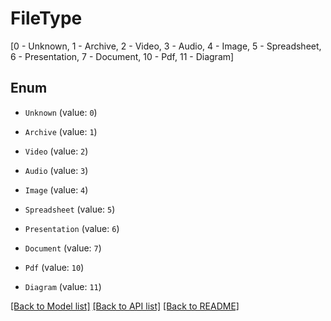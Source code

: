 # FileType

[0 - Unknown, 1 - Archive, 2 - Video, 3 - Audio, 4 - Image, 5 - Spreadsheet, 6 - Presentation, 7 - Document, 10 - Pdf, 11 - Diagram]

## Enum

* `Unknown` (value: `0`)

* `Archive` (value: `1`)

* `Video` (value: `2`)

* `Audio` (value: `3`)

* `Image` (value: `4`)

* `Spreadsheet` (value: `5`)

* `Presentation` (value: `6`)

* `Document` (value: `7`)

* `Pdf` (value: `10`)

* `Diagram` (value: `11`)

[[Back to Model list]](../README.md#documentation-for-models) [[Back to API list]](../README.md#documentation-for-api-endpoints) [[Back to README]](../README.md)
